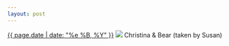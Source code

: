 ```yaml
---
layout: post
---
```


<p>
  <time><a href="/455">{{ page.date | date: "%e %B, %Y" }}</a></time>
  <a href="/455"><img src="{{ site.assets_url }}/455.jpg"/></a>
  <span>Christina & Bear (taken by Susan)</span>
</p>
